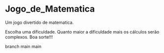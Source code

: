 # Jogo_de_Matematica
Um jogo divertido de matematica.

Escolha uma dificuldade.
Quanto maior a dificuldade mais os cálculos serão complexos.
Boa sorte!!!

branch main
main

